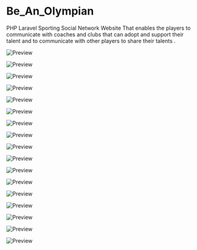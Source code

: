 # Be_An_Olympian
PHP Laravel Sporting Social Network Website That enables the players to communicate with coaches and clubs that can adopt and support their talent and to communicate with other players to share their talents .

![Preview](Preview/Screenshot%20(76).png)

![Preview](Preview/Screenshot%20(78).jpg)

![Preview](Preview/Screenshot%20(81).jpg)

![Preview](Preview/Screenshot%20(90).jpg)

![Preview](Preview/Screenshot%20(84).jpg)

![Preview](Preview/Screenshot%20(85).jpg)

![Preview](Preview/Screenshot%20(86).jpg)

![Preview](Preview/Screenshot%20(88).jpg)

![Preview](Preview/Screenshot%20(93).jpg)

![Preview](Preview/Screenshot%20(94).jpg)

![Preview](Preview/Screenshot%20(95).jpg)

![Preview](Preview/Screenshot%20(98).jpg)

![Preview](Preview/Screenshot%20(99).jpg)

![Preview](Preview/Screenshot%20(101).jpg)

![Preview](Preview/Screenshot%20(102).jpg)

![Preview](Preview/Screenshot%20(103).jpg)

![Preview](Preview/Screenshot%20(105).jpg)

